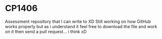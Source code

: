 # CP1406
Assessment repository that I can write to XD
Still working on how GitHub works properly but as i understand it feel free to download the file and work on it then send a pull request... i think xD
